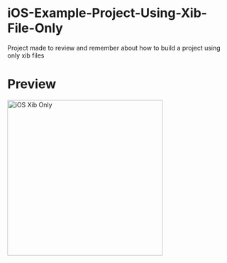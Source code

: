 # iOS-Example-Project-Using-Xib-File-Only
Project made to review and remember about how to build a project using only xib files

# Preview

<img src="https://github.com/renatomateusx/iOS-Example-Project-Using-Xib-File-Only/blob/master/gif.gif" width="350" title="iOS Xib Only">
